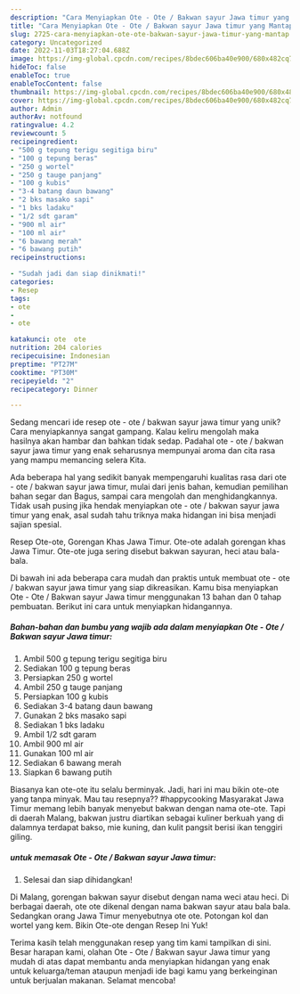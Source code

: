 ```yaml
---
description: "Cara Menyiapkan Ote - Ote / Bakwan sayur Jawa timur yang Mantap"
title: "Cara Menyiapkan Ote - Ote / Bakwan sayur Jawa timur yang Mantap"
slug: 2725-cara-menyiapkan-ote-ote-bakwan-sayur-jawa-timur-yang-mantap
category: Uncategorized
date: 2022-11-03T18:27:04.688Z
image: https://img-global.cpcdn.com/recipes/8bdec606ba40e900/680x482cq70/ote-ote-bakwan-sayur-jawa-timur-foto-resep-utama.jpg
hideToc: false
enableToc: true
enableTocContent: false
thumbnail: https://img-global.cpcdn.com/recipes/8bdec606ba40e900/680x482cq70/ote-ote-bakwan-sayur-jawa-timur-foto-resep-utama.jpg
cover: https://img-global.cpcdn.com/recipes/8bdec606ba40e900/680x482cq70/ote-ote-bakwan-sayur-jawa-timur-foto-resep-utama.jpg
author: Admin
authorAv: notfound
ratingvalue: 4.2
reviewcount: 5
recipeingredient:
- "500 g tepung terigu segitiga biru"
- "100 g tepung beras"
- "250 g wortel"
- "250 g tauge panjang"
- "100 g kubis"
- "3-4 batang daun bawang"
- "2 bks masako sapi"
- "1 bks ladaku"
- "1/2 sdt garam"
- "900 ml air"
- "100 ml air"
- "6 bawang merah"
- "6 bawang putih"
recipeinstructions:

- "Sudah jadi dan siap dinikmati!"
categories:
- Resep
tags:
- ote
- 
- ote

katakunci: ote  ote 
nutrition: 204 calories
recipecuisine: Indonesian
preptime: "PT27M"
cooktime: "PT30M"
recipeyield: "2"
recipecategory: Dinner

---
```





Sedang mencari ide resep ote - ote / bakwan sayur jawa timur yang unik? Cara menyiapkannya sangat gampang. Kalau keliru mengolah maka hasilnya akan hambar dan bahkan tidak sedap. Padahal ote - ote / bakwan sayur jawa timur yang enak seharusnya mempunyai aroma dan cita rasa yang mampu memancing selera Kita.





Ada beberapa hal yang sedikit banyak mempengaruhi kualitas rasa dari ote - ote / bakwan sayur jawa timur, mulai dari jenis bahan, kemudian pemilihan bahan segar dan Bagus, sampai cara mengolah dan menghidangkannya. Tidak usah pusing jika hendak menyiapkan ote - ote / bakwan sayur jawa timur yang enak,      asal sudah tahu triknya maka hidangan ini bisa menjadi sajian spesial.














Resep Ote-ote, Gorengan Khas Jawa Timur. Ote-ote adalah gorengan khas Jawa Timur. Ote-ote juga sering disebut bakwan sayuran, heci atau bala-bala.






Di bawah ini ada beberapa cara mudah dan praktis untuk membuat ote - ote / bakwan sayur jawa timur yang siap dikreasikan. Kamu bisa menyiapkan Ote - Ote / Bakwan sayur Jawa timur menggunakan 13 bahan dan 0 tahap pembuatan. Berikut ini cara untuk menyiapkan hidangannya.

<!--inarticleads1-->

##### Bahan-bahan dan bumbu yang wajib ada dalam menyiapkan Ote - Ote / Bakwan sayur Jawa timur:

1. Ambil 500 g tepung terigu segitiga biru
1. Sediakan 100 g tepung beras
1. Persiapkan 250 g wortel
1. Ambil 250 g tauge panjang
1. Persiapkan 100 g kubis
1. Sediakan 3-4 batang daun bawang
1. Gunakan 2 bks masako sapi
1. Sediakan 1 bks ladaku
1. Ambil 1/2 sdt garam
1. Ambil 900 ml air
1. Gunakan 100 ml air
1. Sediakan 6 bawang merah
1. Siapkan 6 bawang putih


Biasanya kan ote-ote itu selalu berminyak. Jadi, hari ini mau bikin ote-ote yang tanpa minyak. Mau tau resepnya?? #happycooking Masyarakat Jawa Timur memang lebih banyak menyebut bakwan dengan nama ote-ote. Tapi di daerah Malang, bakwan justru diartikan sebagai kuliner berkuah yang di dalamnya terdapat bakso, mie kuning, dan kulit pangsit berisi ikan tenggiri giling. 

<!--inarticleads2-->

#####  untuk memasak Ote - Ote / Bakwan sayur Jawa timur:


1. Selesai dan siap dihidangkan!

Di Malang, gorengan bakwan sayur disebut dengan nama weci atau heci. Di berbagai daerah, ote ote dikenal dengan nama bakwan sayur atau bala bala. Sedangkan orang Jawa Timur menyebutnya ote ote. Potongan kol dan wortel yang kem. Bikin Ote-ote dengan Resep Ini Yuk! 

Terima kasih telah menggunakan resep yang tim kami tampilkan di sini. Besar harapan kami, olahan Ote - Ote / Bakwan sayur Jawa timur yang mudah di atas dapat membantu anda menyiapkan hidangan yang enak untuk keluarga/teman ataupun menjadi ide bagi kamu yang berkeinginan untuk berjualan makanan. Selamat mencoba!
